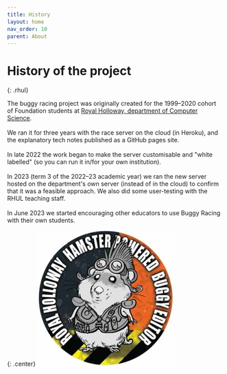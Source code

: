 ```yaml
---
title: History
layout: home
nav_order: 10
parent: About
---
```



# History of the project


{: .rhul}

The buggy racing project was originally created for the 1999–2020 cohort of
Foundation students at
[Royal Holloway, department of Computer Science](https://cs.rhul.ac.uk).  
<br>
We ran it for three years with the race server on the cloud (in Heroku), and
the explanatory tech notes published as a GitHub pages site.  
<br>
In late 2022 the work began to make the server customisable and "white labelled"
(so you can run it in/for your own institution).  
<br>
In 2023 (term 3 of the 2022–23 academic year) we ran the new server hosted on
the department's own server (instead of in the cloud) to confirm that it was a
feasible approach. We also did some user-testing with the RHUL teaching staff.  
<br>
In June 2023 we started encouraging other educators to use Buggy Racing with
their own students.

{: .center}
![RHUL hamster](/docs/img/rhul-hamster.jpg)
